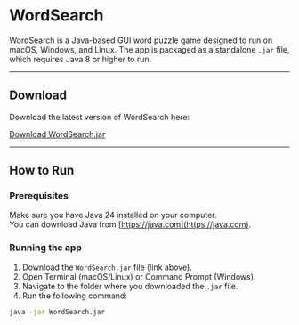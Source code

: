 # WordSearch

WordSearch is a Java-based GUI word puzzle game designed to run on macOS, Windows, and Linux. The app is packaged as a standalone `.jar` file, which requires Java 8 or higher to run.

---

## Download

Download the latest version of WordSearch here:

[Download WordSearch.jar](https://github.com/Is0toi/WordSearch/releases/tag/v1.0)

---

## How to Run

### Prerequisites

Make sure you have Java 24 installed on your computer.  
You can download Java from [https://java.com](https://java.com).

### Running the app

1. Download the `WordSearch.jar` file (link above).
2. Open Terminal (macOS/Linux) or Command Prompt (Windows).
3. Navigate to the folder where you downloaded the `.jar` file.
4. Run the following command:

```bash
java -jar WordSearch.jar
